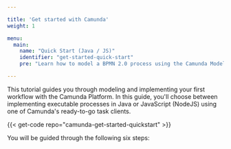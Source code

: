 ```yaml
---

title: 'Get started with Camunda'
weight: 1

menu:
  main:
    name: "Quick Start (Java / JS)"
    identifier: "get-started-quick-start"
    pre: "Learn how to model a BPMN 2.0 process using the Camunda Modeler, adding a Java or JavaScript Worker. Deploy it to the Camunda Platform."

---
```


This tutorial guides you through modeling and implementing your first workflow with the Camunda Platform.
In this guide, you'll choose between implementing executable processes in Java or JavaScript (NodeJS) using one of Camunda's ready-to-go task clients.

{{< get-code repo="camunda-get-started-quickstart" >}}

You will be guided through the following six steps:
